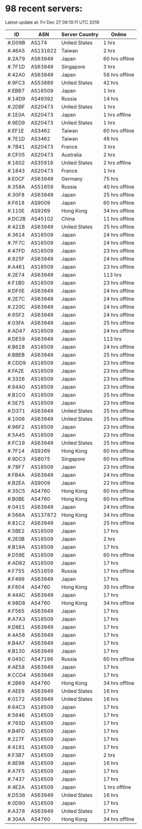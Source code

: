 # 98 recent servers:

Latest update at: Fri Dec 27 09:10:11 UTC 2019

| ID | ASN | Server Country | Online |
| -- | --- | -------------- | ------ |
| #.D09B | AS174 | United States | 1 hrs |
| #.46A5 | AS131622 | Taiwan | 2 hrs |
| #.2A79 | AS63949 | Japan | 60 hrs offline |
| #.7F1D | AS63949 | Singapore | 3 hrs |
| #.42A0 | AS63949 | Japan | 58 hrs offline |
| #.9FC3 | AS53889 | United States | 42 hrs |
| #.EBB7 | AS16509 | Japan | 1 hrs |
| #.14D9 | AS49392 | Russia | 14 hrs |
| #.2DBF | AS20473 | United States | 1 hrs |
| #.1E0A | AS20473 | Japan | 1 hrs offline |
| #.9ED9 | AS20473 | United States | 1 hrs |
| #.EF1E | AS3462 | Taiwan | 60 hrs offline |
| #.7E1D | AS3462 | Taiwan | 48 hrs |
| #.7B41 | AS20473 | France | 3 hrs |
| #.CF05 | AS20473 | Australia | 2 hrs |
| #.1602 | AS35916 | United States | 2 hrs offline |
| #.1843 | AS20473 | France | 1 hrs |
| #.E0CF | AS63949 | Germany | 75 hrs |
| #.358A | AS51659 | Russia | 40 hrs offline |
| #.30F8 | AS63949 | Japan | 25 hrs offline |
| #.F618 | AS9009 | Japan | 60 hrs offline |
| #.110E | AS9269 | Hong Kong | 34 hrs offline |
| #.DC2B | AS45102 | China | 11 hrs offline |
| #.421B | AS63949 | United States | 25 hrs offline |
| #.3614 | AS16509 | Japan | 24 hrs offline |
| #.7F7C | AS16509 | Japan | 24 hrs offline |
| #.47FD | AS16509 | Japan | 23 hrs offline |
| #.825F | AS63949 | Japan | 24 hrs offline |
| #.A461 | AS16509 | Japan | 23 hrs offline |
| #.2E74 | AS63949 | Japan | 113 hrs |
| #.F1B0 | AS16509 | Japan | 23 hrs offline |
| #.DF0E | AS63949 | Japan | 24 hrs offline |
| #.2E7C | AS63949 | Japan | 24 hrs offline |
| #.220C | AS63949 | Japan | 24 hrs offline |
| #.65F2 | AS63949 | Japan | 24 hrs offline |
| #.03FA | AS63949 | Japan | 25 hrs offline |
| #.AD47 | AS16509 | Japan | 24 hrs offline |
| #.DE59 | AS63949 | Japan | 113 hrs |
| #.B628 | AS16509 | Japan | 24 hrs offline |
| #.BBEB | AS63949 | Japan | 25 hrs offline |
| #.CDD9 | AS16509 | Japan | 23 hrs offline |
| #.FA2E | AS16509 | Japan | 23 hrs offline |
| #.3326 | AS16509 | Japan | 23 hrs offline |
| #.64A0 | AS16509 | Japan | 23 hrs offline |
| #.B1C0 | AS16509 | Japan | 25 hrs offline |
| #.5E75 | AS16509 | Japan | 23 hrs offline |
| #.D371 | AS63949 | United States | 25 hrs offline |
| #.1006 | AS63949 | United States | 25 hrs offline |
| #.96F2 | AS16509 | Japan | 23 hrs offline |
| #.5A45 | AS16509 | Japan | 23 hrs offline |
| #.FC19 | AS63949 | United States | 25 hrs offline |
| #.7F14 | AS9269 | Hong Kong | 60 hrs offline |
| #.9DC3 | AS8075 | Singapore | 60 hrs offline |
| #.78F7 | AS16509 | Japan | 23 hrs offline |
| #.FB4A | AS63949 | Japan | 24 hrs offline |
| #.B2EA | AS9009 | Japan | 22 hrs offline |
| #.35C5 | AS4760 | Hong Kong | 60 hrs offline |
| #.B0BE | AS4760 | Hong Kong | 60 hrs offline |
| #.0415 | AS63949 | Japan | 24 hrs offline |
| #.566A | AS137872 | Hong Kong | 34 hrs offline |
| #.81C2 | AS63949 | Japan | 25 hrs offline |
| #.5BE2 | AS16509 | Japan | 17 hrs |
| #.2E0B | AS16509 | Japan | 2 hrs |
| #.B19A | AS16509 | Japan | 17 hrs |
| #.D58E | AS16509 | Japan | 60 hrs offline |
| #.AD82 | AS16509 | Japan | 17 hrs |
| #.F755 | AS51659 | Russia | 17 hrs offline |
| #.F499 | AS63949 | Japan | 17 hrs |
| #.F804 | AS4760 | Hong Kong | 35 hrs offline |
| #.44AC | AS63949 | Japan | 17 hrs |
| #.98D8 | AS4760 | Hong Kong | 34 hrs offline |
| #.F565 | AS63949 | Japan | 17 hrs |
| #.A7A3 | AS16509 | Japan | 17 hrs |
| #.D8E1 | AS63949 | Japan | 17 hrs |
| #.4A58 | AS63949 | Japan | 17 hrs |
| #.B4A7 | AS63949 | Japan | 17 hrs |
| #.B130 | AS63949 | Japan | 17 hrs |
| #.045C | AS47196 | Russia | 60 hrs offline |
| #.AE58 | AS63949 | Japan | 17 hrs |
| #.CCD4 | AS63949 | Japan | 17 hrs |
| #.2B69 | AS4760 | Hong Kong | 34 hrs offline |
| #.AEE9 | AS63949 | United States | 16 hrs |
| #.0172 | AS63949 | United States | 16 hrs |
| #.64C3 | AS16509 | Japan | 17 hrs |
| #.5646 | AS16509 | Japan | 17 hrs |
| #.765D | AS16509 | Japan | 17 hrs |
| #.B4FD | AS16509 | Japan | 17 hrs |
| #.227F | AS16509 | Japan | 17 hrs |
| #.4191 | AS16509 | Japan | 17 hrs |
| #.F3B7 | AS16509 | Japan | 2 hrs |
| #.8E98 | AS16509 | Japan | 16 hrs |
| #.A7F5 | AS16509 | Japan | 17 hrs |
| #.7437 | AS16509 | Japan | 17 hrs |
| #.4E2A | AS16509 | Japan | 1 hrs offline |
| #.D536 | AS63949 | United States | 16 hrs |
| #.0D90 | AS16509 | Japan | 17 hrs |
| #.A378 | AS63949 | United States | 17 hrs |
| #.30AA | AS4760 | Hong Kong | 34 hrs offline |

